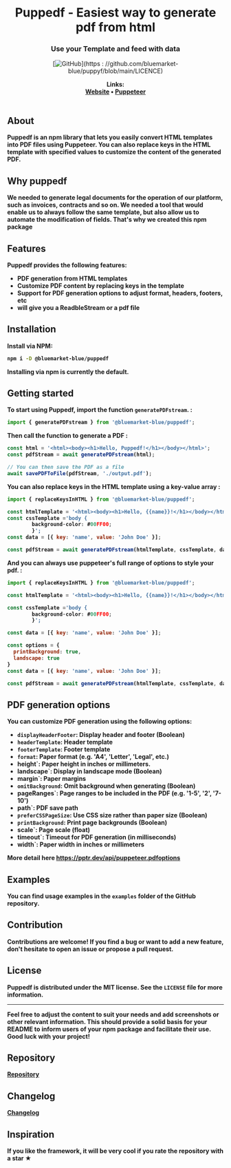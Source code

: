 <h1 align="center">Puppedf - Easiest way to generate pdf from html </h1>
<h3 align="center">Use your Template and feed with data</h3>
<div align="center">

[![GitHub](https://img.shields.io/github/license/bluemarket-blue/puppedf)](https : //github.com/bluemarket-blue/puppyf/blob/main/LICENCE)


</div>

<div align="center"><b>Links:<br> <a href="https://bluemarket.blue">Website</a> • <a href="https://https://pptr.dev">Puppeteer</a></div>
<br>


## About

Puppedf is an npm library that lets you easily convert HTML templates into PDF files using Puppeteer. You can also replace keys in the HTML template with specified values to customize the content of the generated PDF.

## Why puppedf

We needed to generate legal documents for the operation of our platform, such as invoices, contracts and so on. We needed a tool that would enable us to always follow the same template, but also allow us to automate the modification of fields. That's why we created this npm package

## Features

Puppedf provides the following features:

- **PDF generation from HTML templates**
- **Customize PDF content by replacing keys in the template**
- **Support for PDF generation options to adjust format, headers, footers, etc**
- **will give you a ReadbleStream or a pdf file**


## Installation

Install via NPM:

```bash
npm i -D @bluemarket-blue/puppedf
```

Installing via npm is currently the default.

## Getting started

To start using Puppedf, import the function `generatePDFstream`. :

```javascript
import { generatePDFstream } from '@bluemarket-blue/puppedf';
```

Then call the function to generate a PDF :

```javascript
const html = '<html><body><h1>Hello, Puppedf!</h1></body></html>';
const pdfStream = await generatePDFstream(html);

// You can then save the PDF as a file
await savePDFToFile(pdfStream, './output.pdf');
```

You can also replace keys in the HTML template using a key-value array :

```javascript
import { replaceKeysInHTML } from '@bluemarket-blue/puppedf';

const htmlTemplate = '<html><body><h1>Hello, {{name}}!</h1></body></html>';
const cssTemplate ='body {
        background-color: #00FF00;
        }';
const data = [{ key: 'name', value: 'John Doe' }];

const pdfStream = await generatePDFstream(htmlTemplate, cssTemplate, data);


```


And you can always use puppeteer's full range of options to style your pdf. :

```javascript
import { replaceKeysInHTML } from '@bluemarket-blue/puppedf';

const htmlTemplate = '<html><body><h1>Hello, {{name}}!</h1></body></html>';

const cssTemplate ='body {
        background-color: #00FF00;
        }';

const data = [{ key: 'name', value: 'John Doe' }];

const options = {
  printBackground: true,
  landscape: true
}
const data = [{ key: 'name', value: 'John Doe' }];

const pdfStream = await generatePDFstream(htmlTemplate, cssTemplate, data, options);

```
## PDF generation options

You can customize PDF generation using the following options:

- `displayHeaderFooter`: Display header and footer (Boolean)
- `headerTemplate`: Header template
- `footerTemplate`: Footer template
- `format`: Paper format (e.g. 'A4', 'Letter', 'Legal', etc.)
- height`: Paper height in inches or millimeters.
- landscape`: Display in landscape mode (Boolean)
- margin`: Paper margins
- `omitBackground`: Omit background when generating (Boolean)
- pageRanges`: Page ranges to be included in the PDF (e.g. '1-5', '2', '7-10')
- path`: PDF save path
- `preferCSSPageSize`: Use CSS size rather than paper size (Boolean)
- `printBackground`: Print page backgrounds (Boolean)
- scale`: Page scale (float)
- timeout`: Timeout for PDF generation (in milliseconds)
- width`: Paper width in inches or millimeters

More detail here https://pptr.dev/api/puppeteer.pdfoptions

## Examples

You can find usage examples in the `examples` folder of the GitHub repository.

## Contribution

Contributions are welcome! If you find a bug or want to add a new feature, don't hesitate to open an issue or propose a pull request.

## License

Puppedf is distributed under the MIT license. See the `LICENSE` file for more information.

---

Feel free to adjust the content to suit your needs and add screenshots or other relevant information. This should provide a solid basis for your README to inform users of your npm package and facilitate their use. Good luck with your project!

## Repository

[Repository](https://github.com/bluemarket-blue/puppedf)

## Changelog

[Changelog](https://github.com/bluemarket-blue/puppedf/releases)

## Inspiration

If you like the framework, it will be very cool if you rate the repository with a star ★



